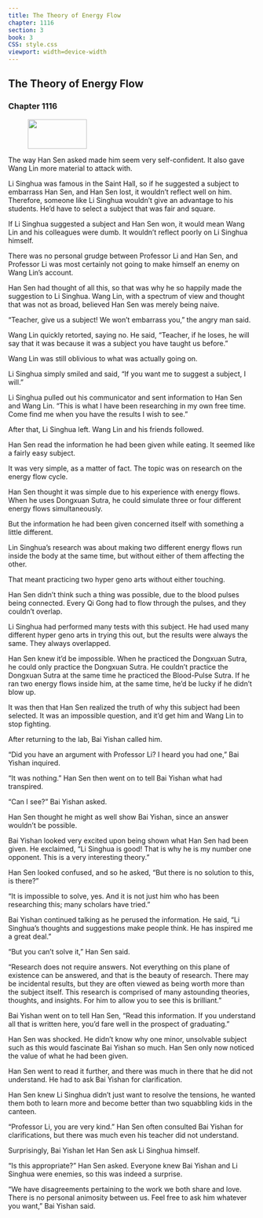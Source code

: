 ```yaml
---
title: The Theory of Energy Flow
chapter: 1116
section: 3
book: 3
CSS: style.css
viewport: width=device-width
---
```


## The Theory of Energy Flow

### Chapter 1116

<figure>
	<img src="../Images/gem.gif" alt="" id="gem" width="120" height="60" />
</figure>

The way Han Sen asked made him seem very self-confident. It also gave Wang Lin more material to attack with.

Li Singhua was famous in the Saint Hall, so if he suggested a subject to embarrass Han Sen, and Han Sen lost, it wouldn’t reflect well on him. Therefore, someone like Li Singhua wouldn’t give an advantage to his students. He’d have to select a subject that was fair and square.

If Li Singhua suggested a subject and Han Sen won, it would mean Wang Lin and his colleagues were dumb. It wouldn’t reflect poorly on Li Singhua himself.

There was no personal grudge between Professor Li and Han Sen, and Professor Li was most certainly not going to make himself an enemy on Wang Lin’s account.

Han Sen had thought of all this, so that was why he so happily made the suggestion to Li Singhua. Wang Lin, with a spectrum of view and thought that was not as broad, believed Han Sen was merely being naive.

“Teacher, give us a subject! We won’t embarrass you,” the angry man said.

Wang Lin quickly retorted, saying no. He said, “Teacher, if he loses, he will say that it was because it was a subject you have taught us before.”

Wang Lin was still oblivious to what was actually going on.

Li Singhua simply smiled and said, “If you want me to suggest a subject, I will.”

Li Singhua pulled out his communicator and sent information to Han Sen and Wang Lin. “This is what I have been researching in my own free time. Come find me when you have the results I wish to see.”

After that, Li Singhua left. Wang Lin and his friends followed.

Han Sen read the information he had been given while eating. It seemed like a fairly easy subject.

It was very simple, as a matter of fact. The topic was on research on the energy flow cycle.

Han Sen thought it was simple due to his experience with energy flows. When he uses Dongxuan Sutra, he could simulate three or four different energy flows simultaneously.

But the information he had been given concerned itself with something a little different.

Lin Singhua’s research was about making two different energy flows run inside the body at the same time, but without either of them affecting the other.

That meant practicing two hyper geno arts without either touching.

Han Sen didn’t think such a thing was possible, due to the blood pulses being connected. Every Qi Gong had to flow through the pulses, and they couldn’t overlap.

Li Singhua had performed many tests with this subject. He had used many different hyper geno arts in trying this out, but the results were always the same. They always overlapped.

Han Sen knew it’d be impossible. When he practiced the Dongxuan Sutra, he could only practice the Dongxuan Sutra. He couldn’t practice the Dongxuan Sutra at the same time he practiced the Blood-Pulse Sutra. If he ran two energy flows inside him, at the same time, he’d be lucky if he didn’t blow up.

It was then that Han Sen realized the truth of why this subject had been selected. It was an impossible question, and it’d get him and Wang Lin to stop fighting.

After returning to the lab, Bai Yishan called him.

“Did you have an argument with Professor Li? I heard you had one,” Bai Yishan inquired.

“It was nothing.” Han Sen then went on to tell Bai Yishan what had transpired.

“Can I see?” Bai Yishan asked.

Han Sen thought he might as well show Bai Yishan, since an answer wouldn’t be possible.

Bai Yishan looked very excited upon being shown what Han Sen had been given. He exclaimed, “Li Singhua is good! That is why he is my number one opponent. This is a very interesting theory.”

Han Sen looked confused, and so he asked, “But there is no solution to this, is there?”

“It is impossible to solve, yes. And it is not just him who has been researching this; many scholars have tried.”

Bai Yishan continued talking as he perused the information. He said, “Li Singhua’s thoughts and suggestions make people think. He has inspired me a great deal.”

“But you can’t solve it,” Han Sen said.

“Research does not require answers. Not everything on this plane of existence can be answered, and that is the beauty of research. There may be incidental results, but they are often viewed as being worth more than the subject itself. This research is comprised of many astounding theories, thoughts, and insights. For him to allow you to see this is brilliant.”

Bai Yishan went on to tell Han Sen, “Read this information. If you understand all that is written here, you’d fare well in the prospect of graduating.”

Han Sen was shocked. He didn’t know why one minor, unsolvable subject such as this would fascinate Bai Yishan so much. Han Sen only now noticed the value of what he had been given.

Han Sen went to read it further, and there was much in there that he did not understand. He had to ask Bai Yishan for clarification.

Han Sen knew Li Singhua didn’t just want to resolve the tensions, he wanted them both to learn more and become better than two squabbling kids in the canteen.

“Professor Li, you are very kind.” Han Sen often consulted Bai Yishan for clarifications, but there was much even his teacher did not understand.

Surprisingly, Bai Yishan let Han Sen ask Li Singhua himself.

“Is this appropriate?” Han Sen asked. Everyone knew Bai Yishan and Li Singhua were enemies, so this was indeed a surprise.

“We have disagreements pertaining to the work we both share and love. There is no personal animosity between us. Feel free to ask him whatever you want,” Bai Yishan said.